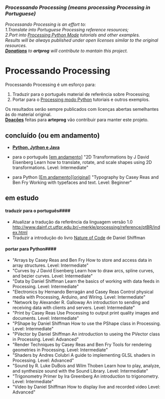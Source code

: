 ### *Processando Processing (means processing Processing in Portuguese)*
*Processando Processing is an effort to:<br>
1.Translate into Portuguese Processing reference resources;<br>
2.Port into [Processing Python Mode](py.processing.org) tutorials and other examples.<br>
Results will be always published under open licenses similar to the original resources.<br>
[<b>Donations</b>](http://patreon.com/arteprog) to <b>artprog</b> will contribute to mantain this project.*

# Processando Processing

Processando Processing é um esforço para: 

1. Traduzir para o português material de referência sobre Processing;
2. Portar para o [Processing modo Python](abav.lugaralgum.com/como-instalar-o-processing-modo-python/) tutoriais e outros exemplos. 

Os resultados serão sempre publicados com licenças abertas semelhantes às do material original.<br>
[**Doações**](http://patreon.com/arteprog) feitas para **arteprog** vão contribuir para manter este projeto.

## concluído (ou em andamento)

* [**Python, Jython e Java**](https://github.com/arteprog/Processando-Processing/blob/master/tutoriais-PT/python-Python_Jython_e_Java.md) 

* para o português [[em andamento](https://docs.google.com/document/d/1uZTAGvQTYj7FcSEZSF7wBlbZKHOXMsUqz3Apfwbfm24/)] "2D Transformations
 by J David Eisenberg
 Learn how to translate, rotate, and scale shapes using 2D transformations.
 Level: Intermediate"

* para Python [[Em andamento](https://docs.google.com/document/d/14MYeJQPlA57-pYYm_UPt0u3sVynIxVIU8gras3ERAFQ/pub)][[original](https://processing.org/tutorials/typography/)] "Typography
 by Casey Reas and Ben Fry
 Working with typefaces and text.
 Level: Beginner"


## em estudo

#### traduzir para o português####

* Atualizar a tradução da referência da linguagem versão 1.0 http://www.dainf.ct.utfpr.edu.br/~merkle/processing/reference/ptBR/index.html
* Traduzir a introdução do livro [Nature of Code](http://natureofcode.com) de Daniel Shiffman

#### portar para Python####

* "Arrays
 by Casey Reas and Ben Fry
 How to store and access data in array structures.
 Level: Intermediate"
* "Curves
 by J David Eisenberg
 Learn how to draw arcs, spline curves, and bezier curves.
 Level: Intermediate"
* "Data
 by Daniel Shiffman
 Learn the basics of working with data feeds in Processing.
 Level: Intermediate"
* "Electronics
 by Hernando Berragán and Casey Reas
 Control physical media with Processing, Arduino, and Wiring.
 Level: Intermediate"
* "Network
 by Alexander R. Galloway
 An introduction to sending and receiving data with clients and servers.
 Level: Intermediate"
* "Print
 by Casey Reas
 Use Processing to output print quality images and documents.
 Level: Intermediate"
* "PShape
 by Daniel Shiffman
 How to use the PShape class in Processing.
 Level: Intermediate"
* "PVector
 by Daniel Shiffman
 An introduction to useing the PVector class in Processing.
 Level: Advanced"
* "Render Techniques
 by Casey Reas and Ben Fry
 Tools for rendering geometries in Processing.
 Level: Intermediate"
* "Shaders
 by Andres Colubri
 A guide to implementing GLSL shaders in Processing.
 Level: Advanced"
* "Sound
 by R. Luke DuBois and Wilm Thoben
 Learn how to play, analyze, and synthesize sound with the Sound Library.
 Level: Intermediate"
* "Trigonometry Primer
 by Ira Greenberg
 An introduction to trigonometry.
 Level: Intermediate"
* "Video
 by Daniel Shiffman
 How to display live and recorded video
 Level: Advanced"
